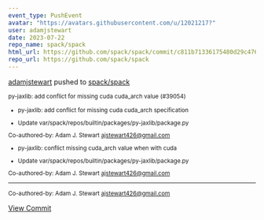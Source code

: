 ```yaml
---
event_type: PushEvent
avatar: "https://avatars.githubusercontent.com/u/12021217?"
user: adamjstewart
date: 2023-07-22
repo_name: spack/spack
html_url: https://github.com/spack/spack/commit/c811b71336175480d29c4763681ace5c0be3c335
repo_url: https://github.com/spack/spack
---
```


<a href='https://github.com/adamjstewart' target='_blank'>adamjstewart</a> pushed to <a href='https://github.com/spack/spack' target='_blank'>spack/spack</a>

<small>py-jaxlib: add conflict for missing cuda cuda_arch value (#39054)

* py-jaxlib: add conflict for missing cuda cuda_arch specification

* Update var/spack/repos/builtin/packages/py-jaxlib/package.py

Co-authored-by: Adam J. Stewart <ajstewart426@gmail.com>

* py-jaxlib: conflict missing cuda_arch value when with cuda

* Update var/spack/repos/builtin/packages/py-jaxlib/package.py

Co-authored-by: Adam J. Stewart <ajstewart426@gmail.com>

---------

Co-authored-by: Adam J. Stewart <ajstewart426@gmail.com></small>

<a href='https://github.com/spack/spack/commit/c811b71336175480d29c4763681ace5c0be3c335' target='_blank'>View Commit</a>